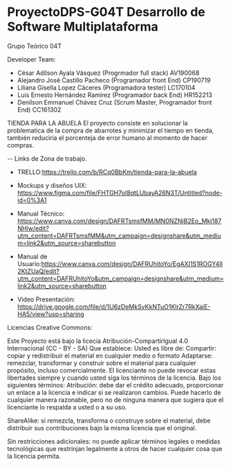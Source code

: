 # ProyectoDPS-G04T Desarrollo de Software Multiplataforma

Grupo Teórico 04T

Developer Team:
- César Adilson Ayala Vásquez (Progrmador full stack)                  AV190068
- Alejandro José Castillo Pacheco (Programador front End)              CP190719
- Liliana Gisella Lopez Cáceres (Programadora tester)                  LC170104
- Luis Ernesto Hernández Ramirez (Programador back End)                HR152213
- Denilson Emmanuel Chávez Cruz (Scrum Master, Programador front End)  CC161302

TIENDA PARA LA ABUELA
El proyecto consiste en solucionar la problematica de la compra de abarrotes y minimizar el tiempo en tienda, también reduciría el porcenteja de error humano al momento de hacer compras.

-- Links de Zona de trabajo.
- TRELLO:https://trello.com/b/RCq0BbKm/tienda-para-la-abuela

- Mockups y diseños UIX: https://www.figma.com/file/FHTGH7oI8qtLUbayA26N3T/Untitled?node-id=0%3A1

- Manual Técnico: https://www.canva.com/design/DAFRTsmsfMM/MN0NZNjB2Eo_Mkj187NHlw/edit?utm_content=DAFRTsmsfMM&utm_campaign=designshare&utm_medium=link2&utm_source=sharebutton

- Manual de Usuario:https://www.canva.com/design/DAFRUhitoYo/EgAXI1S1ROGY4II2KtZUaQ/edit?utm_content=DAFRUhitoYo&utm_campaign=designshare&utm_medium=link2&utm_source=sharebutton

- Video Presentación: https://drive.google.com/file/d/1U6zDeMkSvKkNTuO1KlrZr7RkXaiE-HA5/view?usp=sharing

Licencias Creative Commons: 

Este Proyecto está bajo la licecia Atribución-CompartirIgual 4.0 Internacional (CC - BY - SA) Que establece:
Usted es libre de:
Compartir: copiar y redistribuir el material en cualquier medio o formato
Adaptarse: remezclar, transformar y construir sobre el material
para cualquier propósito, incluso comercialmente.
El licenciante no puede revocar estas libertades siempre y cuando usted siga los términos de la licencia.
Bajo los siguientes términos:
Atribución: debe dar el crédito adecuado, proporcionar un enlace a la licencia e indicar si se realizaron cambios. Puede hacerlo de cualquier manera razonable, pero no de ninguna manera que sugiera que el licenciante lo respalda a usted o a su uso.

ShareAlike: si remezcla, transforma o construye sobre el material, debe distribuir sus contribuciones bajo la misma licencia que el original.

Sin restricciones adicionales: no puede aplicar términos legales o medidas tecnológicas que restrinjan legalmente a otros de hacer cualquier cosa que la licencia permita.

